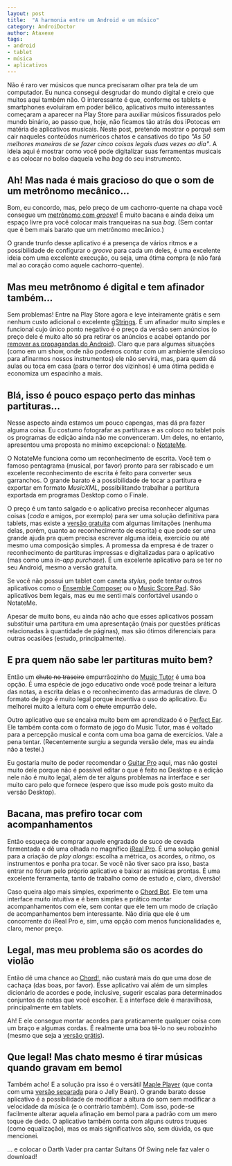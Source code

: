```yaml
---
layout: post
title:  "A harmonia entre um Android e um músico"
category: AndroiDoctor
author: Ataxexe
tags:
- android
- tablet
- música
- aplicativos
---
```


Não é raro ver músicos que nunca precisaram olhar pra tela de um computador. Eu nunca consegui desgrudar do mundo digital e creio que muitos aqui também não. O interessante é que, conforme os tablets e smartphones evoluíram em poder bélico, aplicativos muito interessantes começaram a aparecer na Play Store para auxiliar músicos fissurados pelo mundo binário, ao passo que, hoje, não ficamos tão atrás dos iPotocas em matéria de aplicativos musicais. Neste post, pretendo mostrar o porquê sem cair naqueles conteúdos numéricos chatos e cansativos do tipo *"As 50 melhores maneiras de se fazer cinco coisas legais duas vezes ao dia"*. A ideia aqui é mostrar como você pode digitalizar suas ferramentas musicais e as colocar no bolso daquela velha *bag* do seu instrumento.

## Ah! Mas nada é mais gracioso do que o som de um metrônomo mecânico...

Bom, eu concordo, mas, pelo preço de um cachorro-quente na chapa você consegue um [metrônomo com *groove*][groove-metronome]! É muito bacana e ainda deixa um espaço livre pra você colocar mais tranqueiras na sua *bag*. (Sem contar que é bem mais barato que um metrônomo mecânico.)

O grande trunfo desse aplicativo é a presença de vários ritmos e a possibilidade de configurar o *groove* para cada um deles, é uma excelente ideia com uma excelente execução, ou seja, uma ótima compra (e não fará mal ao coração como aquele cachorro-quente).

## Mas meu metrônomo é digital e tem afinador também...

Sem problemas! Entre na Play Store agora e leve inteiramente grátis e sem nenhum custo adicional o excelente [gStrings][]. É um afinador muito simples e funcional cujo único ponto negativo é o preço da versão sem anúncios (o preço dele é muito alto só pra retirar os anúncios e acabei optando por [remover as propagandas do Android][post-propagandas]). Claro que para algumas situações (como em um show, onde não podemos contar com um ambiente silencioso para afinarmos nossos instrumentos) ele não servirá, mas, para quem dá aulas ou toca em casa (para o terror dos vizinhos) é uma ótima pedida e economiza um espacinho a mais.

## Blá, isso é pouco espaço perto das minhas partituras...

Nesse aspecto ainda estamos um pouco capengas, mas dá pra fazer alguma coisa. Eu costumo fotografar as partituras e as coloco no tablet pois os programas de edição ainda não me convenceram. Um deles, no entanto, apresentou uma proposta no mínimo excepcional: o [NotateMe][].

O NotateMe funciona como um reconhecimento de escrita. Você tem o famoso pentagrama (musical, por favor) pronto para ser rabiscado e um excelente reconhecimento de escrita é feito para converter seus garranchos. O grande barato é a possibilidade de tocar a partitura e exportar em formato *MusicXML*, possibilitando trabalhar a partitura exportada em programas Desktop como o Finale.

O preço é um tanto salgado e o aplicativo precisa reconhecer algumas coisas (*coda* e amigos, por exemplo) para ser uma solução definitiva para tablets, mas existe a [versão gratuita][notateme-now] com algumas limitações (nenhuma delas, porém, quanto ao reconhecimento de escrita) e que pode ser uma grande ajuda pra quem precisa escrever alguma ideia, exercício ou até mesmo uma composição simples. A promessa da empresa é de trazer o reconhecimento de partituras impressas e digitalizadas para o aplicativo (mas como uma *in-app purchase*). É um excelente aplicativo para se ter no seu Android, mesmo a versão gratuita.

Se você não possui um tablet com caneta *stylus*, pode tentar outros aplicativos como o [Ensemble Composer][ensemble-composer] ou o [Music Score Pad][music-score-pad]. São aplicativos bem legais, mas eu me senti mais confortável usando o NotateMe.

Apesar de muito bons, eu ainda não acho que esses aplicativos possam substituir uma partitura em uma apresentação (mais por questões práticas relacionadas à quantidade de páginas), mas são ótimos diferenciais para outras ocasiões (estudo, principalmente).

## E pra quem não sabe ler partituras muito bem?

Então um ~~chute no traseiro~~ empurrãozinho do [Music Tutor][music-tutor] é uma boa opção. É uma espécie de jogo educativo onde você pode treinar a leitura das notas, a escrita delas e o reconhecimento das armaduras de clave. O formato de jogo é muito legal porque incentiva o uso do aplicativo. Eu melhorei muito a leitura com o ~~chute~~ empurrão dele.

Outro aplicativo que se encaixa muito bem em aprendizado é o [Perfect Ear][perfect-ear]. Ele também conta com o formato de jogo do Music Tutor, mas é voltado para a percepção musical e conta com uma boa gama de exercícios. Vale a pena tentar. (Recentemente surgiu a segunda versão dele, mas eu ainda não a testei.)

Eu gostaria muito de poder recomendar o [Guitar Pro][guitar-pro] aqui, mas não gostei muito dele porque não é possível editar o que é feito no Desktop e a edição nele não é muito legal, além de ter alguns problemas na interface e ser muito caro pelo que fornece (espero que isso mude pois gosto muito da versão Desktop).

## Bacana, mas prefiro tocar com acompanhamentos

Então esqueça de comprar aquele engradado de suco de cevada fermentada e dê uma olhada no magnífico [iReal Pro][ireal-pro]. É uma solução genial para a criação de *play alongs*: escolha a métrica, os acordes, o ritmo, os instrumentos e ponha pra tocar. Se você não tiver saco pra isso, basta entrar no fórum pelo próprio aplicativo e baixar as músicas prontas. É uma excelente ferramenta, tanto de trabalho como de estudo e, claro, diversão!

Caso queira algo mais simples, experimente o [Chord Bot][chord-bot]. Ele tem uma interface muito intuitiva e é bem simples e prático montar acompanhamentos com ele, sem contar que ele tem um modo de criação de acompanhamentos bem interessante. Não diria que ele é um concorrente do iReal Pro e, sim, uma opção com menos funcionalidades e, claro, menor preço.

## Legal, mas meu problema são os acordes do violão

Então dê uma chance ao [Chord!][chord], não custará mais do que uma dose de cachaça (das boas, por favor). Esse aplicativo vai além de um simples dicionário de acordes e pode, inclusive, sugerir escalas para determinados conjuntos de notas que você escolher. E a interface dele é maravilhosa, principalmente em tablets.

Ah! E ele consegue montar acordes para praticamente qualquer coisa com um braço e algumas cordas. É realmente uma boa tê-lo no seu robozinho (mesmo que seja a [versão grátis][chord-free]).

## Que legal! Mas chato mesmo é tirar músicas quando gravam em bemol

Também acho! E a solução pra isso é o versátil [Maple Player][maple-player] (que conta com uma [versão separada][mapple-jb] para o Jelly Bean). O grande barato desse aplicativo é a possibilidade de modificar a altura do som sem modificar a velocidade da música (e o contrário também). Com isso, pode-se facilmente alterar aquela afinação em bemol para a padrão com um mero toque de dedo. O aplicativo também conta com alguns outros truques (como equalização), mas os mais significativos são, sem dúvida, os que mencionei.

... e colocar o Darth Vader pra cantar Sultans Of Swing nele faz valer o download!

[groove-metronome]: <https://play.google.com/store/apps/details?id=jeopeo.musiciansmetronome>
[gstrings]: <https://play.google.com/store/apps/details?id=org.cohortor.gstrings>
[notateme]: <https://play.google.com/store/apps/details?id=com.neuratron.notateme>
[notateme-now]: <https://play.google.com/store/apps/details?id=com.neuratron.notatemenow>
[ensemble-composer]: <https://play.google.com/store/apps/details?id=com.lotuz.musiccomposer>
[music-score-pad]: <https://play.google.com/store/apps/details?id=com.fmfmmusicapp.musicscorepad.free>
[music-tutor]: <https://play.google.com/store/apps/details?id=es.virtualcode.musictutor.sightread>
[perfect-ear]: <https://play.google.com/store/apps/details?id=ru.exaybachay.pear>
[ireal-pro]: <https://play.google.com/store/apps/details?id=com.massimobiolcati.irealb>
[chord-bot]: <https://play.google.com/store/apps/details?id=com.chordbot>
[chord]: <https://play.google.com/store/apps/details?id=com.rabugentom.chord>
[chord-free]: <https://play.google.com/store/apps/details?id=com.rabugentom.chordfree>
[maple-player]: <https://play.google.com/store/apps/details?id=com.sqr5.android.audioplayer>
[mapple-jb]: <https://play.google.com/store/apps/details?id=com.sqr5.android.player_jb>
[post-propagandas]: <{% link_to_post propagandas %}>
[guitar-pro]: <https://play.google.com/store/apps/details?id=com.arobasmusic.guitarpro>